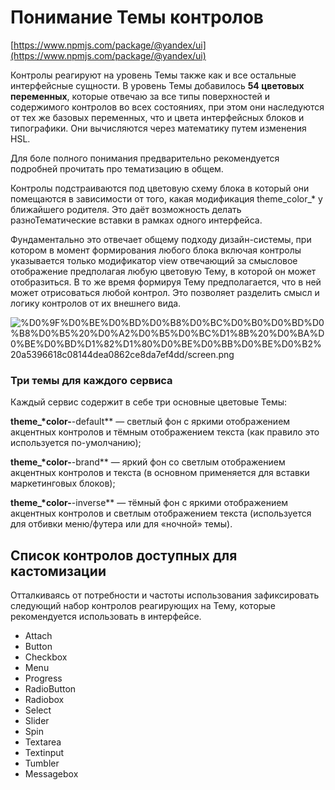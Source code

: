 # Понимание Темы контролов

[https://www.npmjs.com/package/@yandex/ui](https://www.npmjs.com/package/@yandex/ui)

Контролы реагируют на уровень Темы также как и все остальные интерфейсные сущности. В уровень Темы добавилось **54 цветовых переменных**, которые отвечаю за все типы поверхностей и содержимого контролов во всех состояниях, при этом они наследуются от тех же базовых переменных, что и цвета интерфейсных блоков и типографики. Они вычисляются через математику путем изменения HSL. 

Для боле полного понимания предварительно рекомендуется подробней прочитать про тематизацию в общем.

Контролы подстраиваются под цветовую схему блока в который они помещаются в зависимости от того, какая модификация theme_color_\* у ближайшего родителя. Это даёт возможность делать разноТематические вставки в рамках одного интерфейса.

Фундаментально это отвечает общему подходу дизайн-системы, при котором в момент формирования любого блока включая контролы указывается только модификатор view отвечающий за смысловое отображение предполагая любую цветовую Тему, в которой он может отобразиться. В то же время формируя Тему предполагается, что в ней может отрисоваться любой контрол. Это позволяет разделить смысл и логику контролов от их внешнего вида.

![%D0%9F%D0%BE%D0%BD%D0%B8%D0%BC%D0%B0%D0%BD%D0%B8%D0%B5%20%D0%A2%D0%B5%D0%BC%D1%8B%20%D0%BA%D0%BE%D0%BD%D1%82%D1%80%D0%BE%D0%BB%D0%BE%D0%B2%20a5396618c08144dea0862ce8da7ef4dd/screen.png](screen.png)

### Три темы для каждого сервиса

Каждый сервис содержит в себе три основные цветовые Темы:

**theme_*color-**-default** — светлый фон с яркими отображением акцентных контролов и тёмным отображением текста (как правило это используется по-умолчанию);

**theme_*color-**-brand** — яркий фон со светлым отображением акцентных контролов и текста (в основном применяется для вставки маркетинговых блоков);

**theme_*color-**-inverse** — тёмный фон с яркими отображением акцентных контролов и светлым отображением текста (используется для отбивки меню/футера или для «ночной» темы).

## Список контролов доступных для кастомизации

Отталкиваяcь от потребности и частоты использования зафиксировать следующий набор контролов реагирующих на Тему, которые рекомендуется использовать в интерфейсе.

- Attach
- Button
- Checkbox
- Menu
- Progress
- RadioButton
- Radiobox
- Select
- Slider
- Spin
- Textarea
- Textinput
- Tumbler
- Messagebox